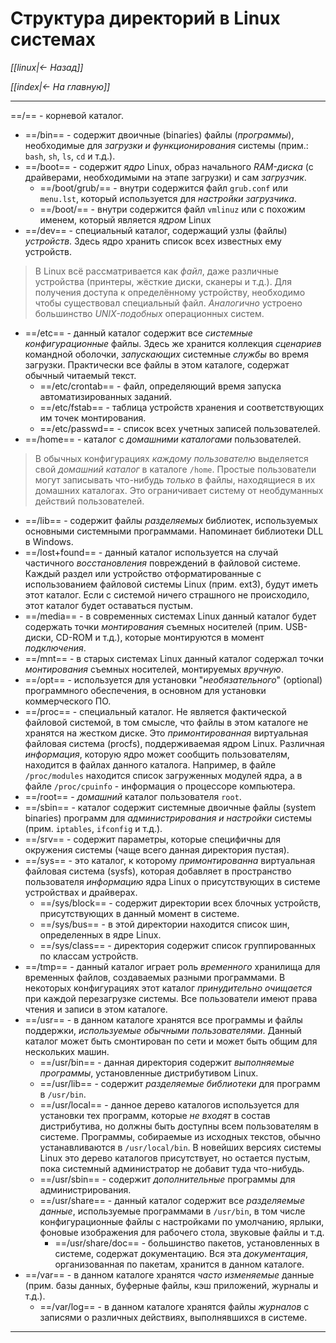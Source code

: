 # Структура директорий в Linux системах

*[[linux|<- Назад]]*

*[[index|<- На главную]]*
***
==/== - корневой каталог.

- ==/bin== - содержит двоичные (binaries) файлы (*программы*), необходимые для *загрузки и функционирования* системы (прим.: `bash`, `sh`, `ls`, `cd` и т.д.).
- ==/boot== - содержит *ядро* Linux, образ начального *RAM-диска* (с драйверами, необходимыми на этапе загрузки) и сам *загрузчик*.
	- ==/boot/grub/== - внутри содержится файл `grub.conf` или `menu.lst`, который используется для *настройки загрузчика*.
	- ==/boot/== - внутри содержится файл `vmlinuz` или с похожим именем, который является *ядром* Linux
- ==/dev== - специальный каталог, содержащий узлы (файлы) *устройств*. Здесь ядро хранить список всех известных ему устройств.

> В Linux всё рассматривается как *файл*, даже различные устройства (принтеры, жёсткие диски, сканеры и т.д.). Для получения доступа к определённому устройству, необходимо чтобы существовал специальный файл. *Аналогично* устроено большинство *UNIX-подобных* операционных систем.

- ==/etc== - данный каталог содержит все *системные конфигурационные* файлы. Здесь же хранится коллекция *сценариев* командной оболочки, *запускающих* системные *службы* во время загрузки. Практически все файлы в этом каталоге, содержат обычный читаемый текст.
	- ==/etc/crontab== - файл, определяющий время запуска автоматизированных заданий.
	- ==/etc/fstab== - таблица устройств хранения и соответствующих им точек монтирования.
	- ==/etc/passwd== - список всех учетных записей пользователей.
- ==/home== - каталог с *домашними каталогами* пользователей.

> В обычных конфигурациях *каждому пользователю* выделяется свой *домашний каталог* в каталоге `/home`. Простые пользователи могут записывать что-нибудь *только* в файлы, находящиеся в их домашних каталогах. Это ограничивает систему от необдуманных действий пользователей.

- ==/lib== - содержит файлы *разделяемых* библиотек, используемых основными системными программами. Напоминает библиотеки DLL в Windows.
- ==/lost+found== - данный каталог используется на случай частичного *восстановления* повреждений в файловой системе. Каждый раздел или устройство отформатированные с использованием файловой системы Linux (прим. ext3), будут иметь этот каталог. Если с системой ничего страшного не происходило, этот каталог будет оставаться пустым.
- ==/media== - в современных системах Linux данный каталог будет содержать точки *монтирования* съемных носителей (прим. USB-диски, CD-ROM и т.д.), которые монтируются в момент *подключения*.
- ==/mnt== - в старых системах Linux данный каталог содержал точки *монтирования* съемных носителей, монтируемых *вручную*.
- ==/opt== - используется для установки "*необязательного*" (optional) программного обеспечения, в основном для установки коммерческого ПО.
- ==/proc== - специальный каталог. Не является фактической файловой системой, в том смысле, что файлы в этом каталоге не хранятся на жестком диске. Это *примонтированная* виртуальная файловая система (procfs), поддерживаемая ядром Linux. Различная *информация*, которую ядро может сообщить пользователям, находится в файлах данного каталога. Например, в файле `/proc/modules` находится список загруженных модулей ядра, а в файле `/proc/cpuinfo` - информация о процессоре компьютера.
- ==/root== - *домашний* каталог пользователя `root`.
- ==/sbin== - каталог содержит системные двоичные файлы (system binaries) программ для *администрирования и настройки* системы (прим. `iptables`, `ifconfig` и т.д.).
- ==/srv== - содержит параметры, которые специфичны для окружения системы (чаще всего данная директория пустая).
- ==/sys== - это каталог, к которому *примонтированна* виртуальная файловая система (sysfs), которая добавляет в пространство пользователя *информацию* ядра Linux о присутствующих в системе устройствах и драйверах.
	- ==/sys/block== - содержит директории всех блочных устройств, присутствующих в данный момент в системе.
	- ==/sys/bus== - в этой директории находится список шин, определенных в ядре Linux.
	- ==/sys/class== - директория содержит список группированных по классам устройств.
- ==/tmp== - данный каталог играет роль *временного* хранилища для временных файлов, создаваемых разными программами. В некоторых конфигурациях этот каталог *принудительно очищается* при каждой перезагрузке системы. Все пользователи имеют права чтения и записи в этом каталоге.
- ==/usr== - в данном каталоге хранятся все программы и файлы поддержки, *используемые обычными пользователями*. Данный каталог может быть смонтирован по сети и может быть общим для нескольких машин.
	- ==/usr/bin== - данная директория содержит *выполняемые программы*, установленные дистрибутивом Linux.
	- ==/usr/lib== - содержит *разделяемые библиотеки* для программ в `/usr/bin`.
	- ==/usr/local== - данное дерево каталогов используется для установки тех программ, которые *не входят* в состав дистрибутива, но должны быть доступны всем пользователям в системе. Программы, собираемые из исходных текстов, обычно устанавливаются в `/usr/local/bin`. В новейших версиях системы Linux это дерево каталогов присутствует, но остается пустым, пока системный администратор не добавит туда что-нибудь.
	- ==/usr/sbin== - содержит *дополнительные* программы для администрирования.
	- ==/usr/share== - данный каталог содержит все *разделяемые данные*, используемые программами в `/usr/bin`, в том числе конфигурационные файлы с настройками по умолчанию, ярлыки, фоновые изображения для рабочего стола, звуковые файлы и т.д.
		- ==/usr/share/doc== - большинство пакетов, установленных в системе, содержат документацию. Вся эта *документация*, организованная по пакетам, хранится в данном каталоге.
- ==/var== - в данном каталоге хранятся *часто изменяемые* данные (прим. базы данных, буферные файлы, кэш приложений, журналы и т.д.).
	- ==/var/log== - в данном каталоге хранятся файлы *журналов* с записями о различных действиях, выполнявшихся в системе.

***